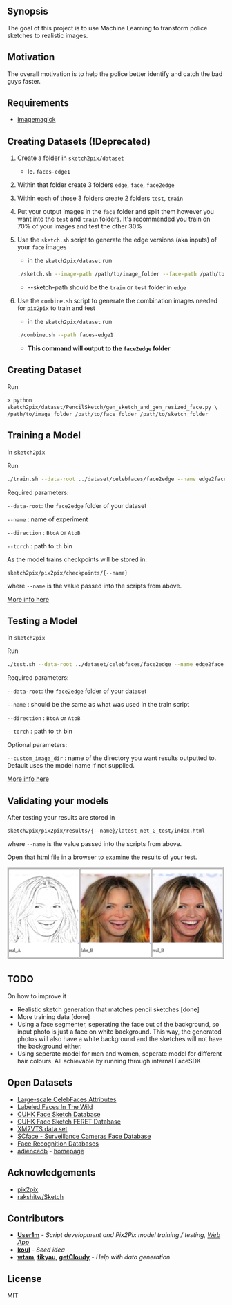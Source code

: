 ## Synopsis

The goal of this project is to use Machine Learning to transform police sketches to realistic images.

## Motivation

The overall motivation is to help the police better identify and catch the bad guys faster.

## Requirements
* [imagemagick](https://imagemagick.org/script/index.php)

## Creating Datasets (!Deprecated)
1. Create a folder in `sketch2pix/dataset`
	*	ie. `faces-edge1`
2. Within that folder create 3 folders `edge`, `face`, `face2edge`
3. Within each of those 3 folders create 2 folders `test`, `train`
4. Put your output images in the `face` folder and split them however you want into the `test` and `train` folders. It's recommended you train on 70% of your images and test the other 30%
5. Use the `sketch.sh` script to generate the edge versions (aka inputs) of your `face` images
	* in the `sketch2pix/dataset` run

	```bash
	./sketch.sh --image-path /path/to/image_folder --face-path /path/to/face_folder  --sketch-path /path/to/sketch_folder
	```

	* --sketch-path should be the `train` or `test` folder in `edge`

6. Use the `combine.sh` script to generate the combination images needed for `pix2pix` to train and test
	* in the `sketch2pix/dataset` run

	```bash
	./combine.sh --path faces-edge1
	```

	* **This command will output to the `face2edge` folder**

## Creating Dataset

Run 

```
> python sketch2pix/dataset/PencilSketch/gen_sketch_and_gen_resized_face.py \
/path/to/image_folder /path/to/face_folder /path/to/sketch_folder
```

## Training a Model
In `sketch2pix`

Run

```bash
./train.sh --data-root ../dataset/celebfaces/face2edge --name edge2face_generation --direction BtoA --torch /root/torch/install/bin/th
```
Required parameters:

`--data-root`: the `face2edge` folder of your dataset

`--name` : name of experiment

`--direction` : `BtoA` or `AtoB`

`--torch` : path to `th` bin

As the model trains checkpoints will be stored in:

```
sketch2pix/pix2pix/checkpoints/{--name}
```
where `--name` is the value passed into the scripts from above.


[More info here](https://github.com/phillipi/pix2pix#train)


## Testing a Model
In `sketch2pix`

Run

```bash
./test.sh --data-root ../dataset/celebfaces/face2edge --name edge2face_generation --direction BtoA --torch /root/torch/install/bin/th [--custom_image_dir my_named_gen]
```

Required parameters:

`--data-root`: the `face2edge` folder of your dataset

`--name` : should be the same as what was used in the train script

`--direction` : `BtoA` or `AtoB`

`--torch` : path to `th` bin

Optional parameters:

`--custom_image_dir` : name of the directory you want results outputted to. Default uses the model name if not supplied.

[More info here](https://github.com/phillipi/pix2pix#test)


## Validating your models
After testing your results are stored in

```
sketch2pix/pix2pix/results/{--name}/latest_net_G_test/index.html
```
where `--name` is the value passed into the scripts from above.

Open that html file in a browser to examine the results of your test.

![Results](./example-results.png)

## TODO
On how to improve it
* Realistic sketch generation that matches pencil sketches [done]
* More training data [done]
* Using a face segmenter, seperating the face out of the background, so input photo is just a face on white background. This way, the generated photos will also have a white background and the sketches will not have the background either.
* Using seperate model for men and women, seperate model for different hair colours. All achievable by running through internal FaceSDK

## Open Datasets
* [Large-scale CelebFaces Attributes](http://mmlab.ie.cuhk.edu.hk/projects/CelebA.html)
* [Labeled Faces In The Wild](http://vis-www.cs.umass.edu/lfw/#download)
* [CUHK Face Sketch Database](http://mmlab.ie.cuhk.edu.hk/archive/facesketch.html)
* [CUHK Face Sketch FERET Database](http://mmlab.ie.cuhk.edu.hk/archive/cufsf/index.html#Downloads)
* [XM2VTS data set](http://www.ee.surrey.ac.uk/CVSSP/xm2vtsdb/)
* [SCface - Surveillance Cameras Face Database](http://www.scface.org/)
* [Face Recognition Databases](http://www.face-rec.org/databases/)
* [adiencedb](http://www.cslab.openu.ac.il/personal/Hassner/adiencedb/) - [homepage](http://www.openu.ac.il/home/hassner/Adience/data.html)

## Acknowledgements

* [pix2pix](https://github.com/phillipi/pix2pix)
* [rakshitw/Sketch](https://github.com/rakshitw/Sketch)

## Contributors

* **[User1m](https://github.com/user1m)** - *Script development and Pix2Pix model training / testing, [Web App](http://sketchme.azurewebsites.net/)*
* **[koul](https://github.com/koul)** - *Seed idea*
* **[wtam](https://github.com/wtam)**, **[tikyau](https://github.com/tikyau)**, **[getCloudy](https://github.com/getCloudy)** - *Help with data generation*

## License

MIT
